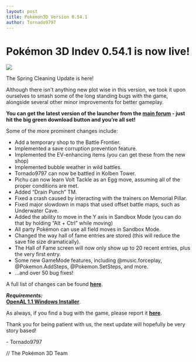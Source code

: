 ```yaml
---
layout: post
title: Pokémon3D Version 0.54.1
author: Tornado9797
---
```

  
# Pokémon 3D Indev 0.54.1 is now live!
![](https://lh6.googleusercontent.com/D8EjUbfh2KGTF5435fIK--H6_neddoEEG8EtxJWbtvjfiAw9aVZpVUwbq82TNuNsqcqjJUZx6o-1AhxZ66EgEE1HA0tcdHmKAQbmZGy2y3DgUpFnjAncK4eO1OaaFyt2quCJrk_x)
   
The Spring Cleaning Update is here!  
  
Although there isn't anything new plot wise in this version, we took it upon ourselves to smash some of the long standing bugs with the game, alongside several other minor improvements for better gameplay.  
   
**You can get the latest version of the launcher from the [main forum](http://pokemon3d.net/forum/news/) - just hit the big green download button and you’re all set!**  
   
Some of the more prominent changes include:  
  
* Add a temporary shop to the Battle Frontier.
* Implemented a save corruption prevention feature.
* Implemented the EV-enhancing items (you can get these from the new shop)
* Implemented bubble weather in wild battles.
* Tornado9797 can now be battled in Kolben Tower.
* Pichu can now learn Volt Tackle as an Egg move, assuming all of the proper conditions are met.
* Added “Drain Punch” TM.
* Fixed a crash caused by interacting with the trainers on Memorial Pillar.
* Fixed major slowdown in maps that used offset battle maps, such as Underwater Cave.
* Added the ability to move in the Y axis in Sandbox Mode (you can do that by holding “Alt + Ctrl” while moving)
* All party Pokémon can use all field moves in Sandbox Mode.
* Changed the way hall of fame entries are stored (this will reduce the save file size dramatically).
* The Hall of Fame screen will now only show up to 20 recent entries, plus the very first entry.
* Some new GameMode features, including @music.forceplay, @Pokemon.AddSteps, @Pokemon.SetSteps, and more.
* ...and over 50 bug fixes!
  
A full list of changes can be found **[here](https://github.com/P3D-Legacy/P3D-Legacy/releases)**.
   
***Requirements:***  
**[OpenAL 1.1 Windows Installer](https://www.openal.org/downloads/)**.
 
As always, if you find a bug with the game, please report it **[here](http://pokemon3d.net/forum/forums/6/)**.
 
Thank you for being patient with us, the next update will hopefully be very story based!
 
\- Tornado9797  
   
// The Pokémon 3D Team  
